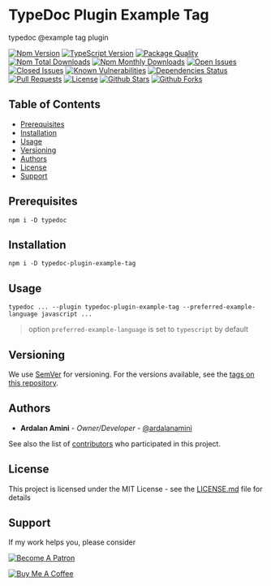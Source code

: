# TypeDoc Plugin Example Tag

typedoc @example tag plugin

[![Npm Version](https://img.shields.io/npm/v/typedoc-plugin-example-tag.svg)](https://www.npmjs.com/package/typedoc-plugin-example-tag)
[![TypeScript Version](https://img.shields.io/npm/types/typedoc-plugin-example-tag.svg)](https://www.typescriptlang.org)
[![Package Quality](https://npm.packagequality.com/shield/typedoc-plugin-example-tag.svg)](https://packagequality.com/#?package=typedoc-plugin-example-tag)
[![Npm Total Downloads](https://img.shields.io/npm/dt/typedoc-plugin-example-tag.svg)](https://www.npmjs.com/package/typedoc-plugin-example-tag)
[![Npm Monthly Downloads](https://img.shields.io/npm/dm/typedoc-plugin-example-tag.svg)](https://www.npmjs.com/package/typedoc-plugin-example-tag)
[![Open Issues](https://img.shields.io/github/issues-raw/ardalanamini/typedoc-plugin-example-tag.svg)](https://github.com/ardalanamini/typedoc-plugin-example-tag/issues?q=is%3Aopen+is%3Aissue)
[![Closed Issues](https://img.shields.io/github/issues-closed-raw/ardalanamini/typedoc-plugin-example-tag.svg)](https://github.com/ardalanamini/typedoc-plugin-example-tag/issues?q=is%3Aissue+is%3Aclosed)
[![Known Vulnerabilities](https://snyk.io/test/github/ardalanamini/typedoc-plugin-example-tag/badge.svg?targetFile=package.json)](https://snyk.io/test/github/ardalanamini/typedoc-plugin-example-tag?targetFile=package.json)
[![Dependencies Status](https://david-dm.org/ardalanamini/typedoc-plugin-example-tag.svg)](https://david-dm.org/ardalanamini/typedoc-plugin-example-tag)
[![Pull Requests](https://img.shields.io/badge/PRs-Welcome-brightgreen.svg)](https://github.com/ardalanamini/typedoc-plugin-example-tag/pulls)
[![License](https://img.shields.io/github/license/ardalanamini/typedoc-plugin-example-tag.svg)](https://github.com/ardalanamini/typedoc-plugin-example-tag/blob/master/LICENSE)
[![Github Stars](https://img.shields.io/github/stars/ardalanamini/typedoc-plugin-example-tag.svg?style=social&label=Stars)](https://github.com/ardalanamini/typedoc-plugin-example-tag)
[![Github Forks](https://img.shields.io/github/forks/ardalanamini/typedoc-plugin-example-tag.svg?style=social&label=Fork)](https://github.com/ardalanamini/typedoc-plugin-example-tag)

## Table of Contents <!-- omit in toc -->

- [Prerequisites](#prerequisites)
- [Installation](#installation)
- [Usage](#usage)
- [Versioning](#versioning)
- [Authors](#authors)
- [License](#license)
- [Support](#support)

## Prerequisites

`npm i -D typedoc`

## Installation

`npm i -D typedoc-plugin-example-tag`

## Usage

`typedoc ... --plugin typedoc-plugin-example-tag --preferred-example-language javascript ...`

> option `preferred-example-language` is set to `typescript` by default

## Versioning

We use [SemVer](http://semver.org) for versioning. For the versions available, see the [tags on this repository](https://github.com/ardalanamini/typedoc-plugin-example-tag/tags).

## Authors

- **Ardalan Amini** - *Owner/Developer* - [@ardalanamini](https://github.com/ardalanamini)

See also the list of [contributors](https://github.com/ardalanamini/typedoc-plugin-example-tag/contributors) who participated in this project.

## License

This project is licensed under the MIT License - see the [LICENSE.md](LICENSE) file for details

## Support

If my work helps you, please consider

[![Become A Patron](https://c5.patreon.com/external/logo/become_a_patron_button.png)](https://www.patreon.com/ardalanamini)

[![Buy Me A Coffee](https://www.buymeacoffee.com/assets/img/custom_images/orange_img.png)](https://www.buymeacoffee.com/ardalanamini)
